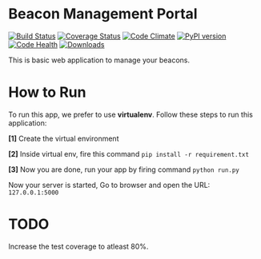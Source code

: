 Beacon Management Portal
=========================


[![Build Status](https://travis-ci.org/rajatguptarg/beacons.svg)](https://travis-ci.org/rajatguptarg/beacons)
[![Coverage Status](https://coveralls.io/repos/rajatguptarg/beacons/badge.svg?branch=master&service=github)](https://coveralls.io/github/rajatguptarg/beacons?branch=master)
[![Code Climate](https://codeclimate.com/github/rajatguptarg/beacons/badges/gpa.svg)](https://codeclimate.com/github/rajatguptarg/beacons)
[![PyPI version](https://badge.fury.io/py/my_beacon_manager.svg)](https://badge.fury.io/py/my_beacon_manager)
[![Code Health](https://landscape.io/github/rajatguptarg/beacons/master/landscape.svg?style=flat)](https://landscape.io/github/rajatguptarg/beacons/master)
[![Downloads](https://img.shields.io/github/downloads/rajatguptarg/beacons/total.svg?style=flat)](https://img.shields.io/github/downloads/rajatguptarg/beacons/total.svg)


This is basic web application to manage your beacons.


How to Run
==========
To run this app, we prefer to use **virtualenv**. Follow these steps to run
this application:

**[1]** Create the virtual environment

**[2]** Inside virtual env, fire this command `pip install -r requirement.txt`

**[3]** Now you are done, run your app by firing command `python run.py`

Now your server is started, Go to browser and open the URL: `127.0.0.1:5000`


TODO
====

Increase the test coverage to atleast 80%.
